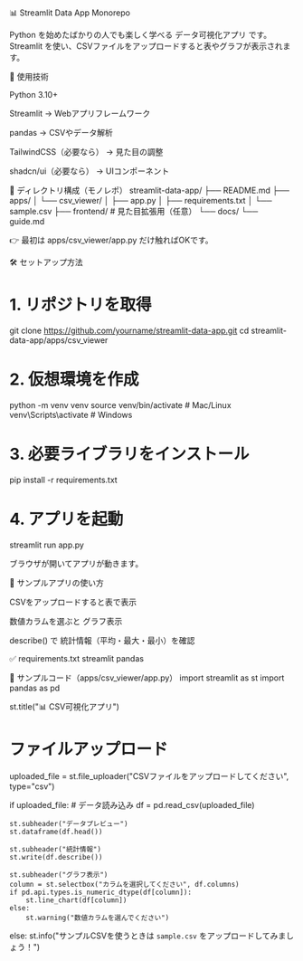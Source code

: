 📊 Streamlit Data App Monorepo

Python を始めたばかりの人でも楽しく学べる データ可視化アプリ です。
Streamlit を使い、CSVファイルをアップロードすると表やグラフが表示されます。

🚀 使用技術

Python 3.10+

Streamlit → Webアプリフレームワーク

pandas → CSVやデータ解析

TailwindCSS（必要なら） → 見た目の調整

shadcn/ui（必要なら） → UIコンポーネント

📂 ディレクトリ構成（モノレポ）
streamlit-data-app/
├── README.md
├── apps/
│   └── csv_viewer/
│       ├── app.py
│       ├── requirements.txt
│       └── sample.csv
├── frontend/          # 見た目拡張用（任意）
└── docs/
    └── guide.md


👉 最初は apps/csv_viewer/app.py だけ触ればOKです。

🛠️ セットアップ方法
# 1. リポジトリを取得
git clone https://github.com/yourname/streamlit-data-app.git
cd streamlit-data-app/apps/csv_viewer

# 2. 仮想環境を作成
python -m venv venv
source venv/bin/activate   # Mac/Linux
venv\Scripts\activate      # Windows

# 3. 必要ライブラリをインストール
pip install -r requirements.txt

# 4. アプリを起動
streamlit run app.py


ブラウザが開いてアプリが動きます。

📖 サンプルアプリの使い方

CSVをアップロードすると表で表示

数値カラムを選ぶと グラフ表示

describe() で 統計情報（平均・最大・最小）を確認

✅ requirements.txt
streamlit
pandas

📝 サンプルコード（apps/csv_viewer/app.py）
import streamlit as st
import pandas as pd

st.title("📊 CSV可視化アプリ")

# ファイルアップロード
uploaded_file = st.file_uploader("CSVファイルをアップロードしてください", type="csv")

if uploaded_file:
    # データ読み込み
    df = pd.read_csv(uploaded_file)

    st.subheader("データプレビュー")
    st.dataframe(df.head())

    st.subheader("統計情報")
    st.write(df.describe())

    st.subheader("グラフ表示")
    column = st.selectbox("カラムを選択してください", df.columns)
    if pd.api.types.is_numeric_dtype(df[column]):
        st.line_chart(df[column])
    else:
        st.warning("数値カラムを選んでください")
else:
    st.info("サンプルCSVを使うときは `sample.csv` をアップロードしてみましょう！")
